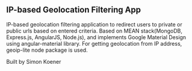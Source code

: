 ## IP-based Geolocation Filtering App

IP-based geolocation filtering application to redirect users to private or public urls based on entered criteria.
Based on MEAN stack(MongoDB, Express.js, AngularJS, Node.js), and implements Google Material Design using angular-material library.
For getting geolocation from IP address, geoip-lite node package is used.

Built by Simon Koener
